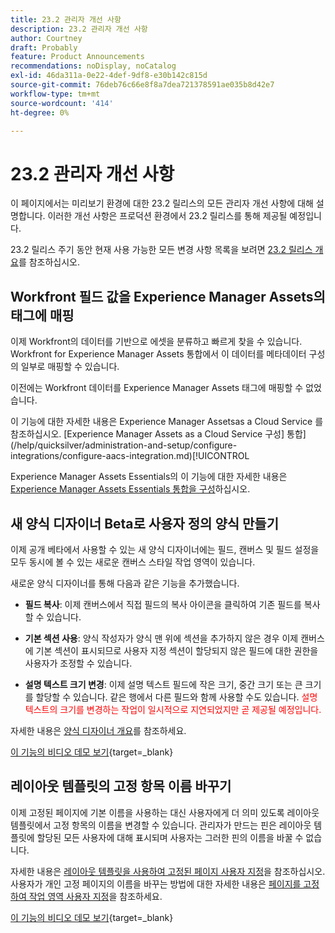 ```yaml
---
title: 23.2 관리자 개선 사항
description: 23.2 관리자 개선 사항
author: Courtney
draft: Probably
feature: Product Announcements
recommendations: noDisplay, noCatalog
exl-id: 46da311a-0e22-4def-9df8-e30b142c815d
source-git-commit: 76deb76c66e8f8a7dea721378591ae035b8d42e7
workflow-type: tm+mt
source-wordcount: '414'
ht-degree: 0%

---
```


# 23.2 관리자 개선 사항

이 페이지에서는 미리보기 환경에 대한 23.2 릴리스의 모든 관리자 개선 사항에 대해 설명합니다. 이러한 개선 사항은 프로덕션 환경에서 23.2 릴리스를 통해 제공될 예정입니다.

23.2 릴리스 주기 동안 현재 사용 가능한 모든 변경 사항 목록을 보려면 [23.2 릴리스 개요](/help/quicksilver/product-announcements/product-releases/23.2-release-activity/23-2-release-overview.md)를 참조하십시오.

## Workfront 필드 값을 Experience Manager Assets의 태그에 매핑

이제 Workfront의 데이터를 기반으로 에셋을 분류하고 빠르게 찾을 수 있습니다.  Workfront for Experience Manager Assets 통합에서 이 데이터를 메타데이터 구성의 일부로 매핑할 수 있습니다.

이전에는 Workfront 데이터를 Experience Manager Assets 태그에 매핑할 수 없었습니다.

이 기능에 대한 자세한 내용은 Experience Manager Assetsas a Cloud Service 를 참조하십시오. [Experience Manager Assets as a Cloud Service 구성] 통합](/help/quicksilver/administration-and-setup/configure-integrations/configure-aacs-integration.md)[!UICONTROL 

Experience Manager Assets Essentials의 이 기능에 대한 자세한 내용은 [Experience Manager Assets Essentials 통합을 구성](/help/quicksilver/documents/adobe-workfront-for-experience-manager-assets-essentials/setup-asset-essentials.md)하십시오.

## 새 양식 디자이너 Beta로 사용자 정의 양식 만들기

이제 공개 베타에서 사용할 수 있는 새 양식 디자이너에는 필드, 캔버스 및 필드 설정을 모두 동시에 볼 수 있는 새로운 캔버스 스타일 작업 영역이 있습니다.

새로운 양식 디자이너를 통해 다음과 같은 기능을 추가했습니다.

* **필드 복사**: 이제 캔버스에서 직접 필드의 복사 아이콘을 클릭하여 기존 필드를 복사할 수 있습니다.

* **기본 섹션 사용**: 양식 작성자가 양식 맨 위에 섹션을 추가하지 않은 경우 이제 캔버스에 기본 섹션이 표시되므로 사용자 지정 섹션이 할당되지 않은 필드에 대한 권한을 사용자가 조정할 수 있습니다.

* **설명 텍스트 크기 변경**: 이제 설명 텍스트 필드에 작은 크기, 중간 크기 또는 큰 크기를 할당할 수 있습니다. 같은 행에서 다른 필드와 함께 사용할 수도 있습니다. <span style="color: #ff0000;"> 설명 텍스트의 크기를 변경하는 작업이 일시적으로 지연되었지만 곧 제공될 예정입니다.</span></li>

자세한 내용은 [양식 디자이너 개요](/help/quicksilver/administration-and-setup/customize-workfront/create-manage-custom-forms/form-designer/form-designer-overview.md)를 참조하세요.

[이 기능의 비디오 데모 보기](https://video.tv.adobe.com/v/3416586/){target=_blank}

## 레이아웃 템플릿의 고정 항목 이름 바꾸기

이제 고정된 페이지에 기본 이름을 사용하는 대신 사용자에게 더 의미 있도록 레이아웃 템플릿에서 고정 항목의 이름을 변경할 수 있습니다. 관리자가 만드는 핀은 레이아웃 템플릿에 할당된 모든 사용자에 대해 표시되며 사용자는 그러한 핀의 이름을 바꿀 수 없습니다.

자세한 내용은 [레이아웃 템플릿을 사용하여 고정된 페이지 사용자 지정](/help/quicksilver/administration-and-setup/customize-workfront/use-layout-templates/customize-pinned-pages.md)을 참조하십시오. 사용자가 개인 고정 페이지의 이름을 바꾸는 방법에 대한 자세한 내용은 [페이지를 고정하여 작업 영역 사용자 지정](/help/quicksilver/workfront-basics/the-new-workfront-experience/pin-pages.md)을 참조하세요.

[이 기능의 비디오 데모 보기](https://video.tv.adobe.com/v/3414364/){target=_blank}
